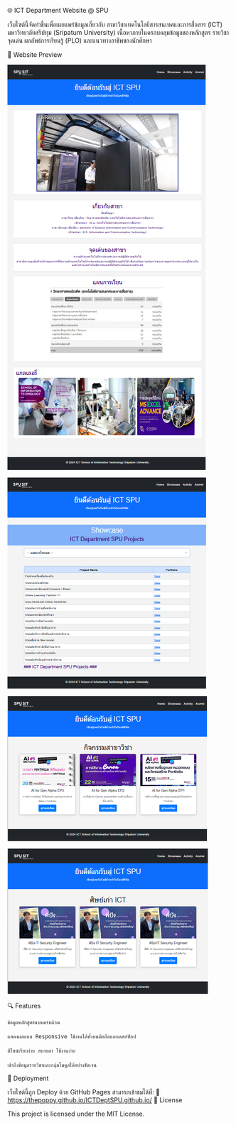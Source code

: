 🌐 ICT Department Website @ SPU

เว็บไซต์นี้จัดทำขึ้นเพื่อเผยแพร่ข้อมูลเกี่ยวกับ สาขาวิชาเทคโนโลยีสารสนเทศและการสื่อสาร (ICT) มหาวิทยาลัยศรีปทุม (Sripatum University)
เนื้อหาภายในครอบคลุมข้อมูลของหลักสูตร รายวิชา จุดเด่น ผลลัพธ์การเรียนรู้ (PLO) และแนวทางอาชีพของนักศึกษา

📸 Website Preview

![screenshot of homepage](screenshots/screenshot1.png)

![screenshot of homepage](screenshots/screenshot2.png)

![screenshot of homepage](screenshots/screenshot3.png)

![screenshot of homepage](screenshots/screenshot4.png)

🔍 Features

    ข้อมูลหลักสูตรแบบครบถ้วน

    แสดงผลแบบ Responsive ใช้งานได้ทั้งบนมือถือและเดสก์ท็อป

    ดีไซน์เรียบง่าย สบายตา ใช้งานง่าย

    เข้าถึงข้อมูลรายวิชาและกลุ่มโมดูลได้อย่างชัดเจน

🚀 Deployment

เว็บไซต์นี้ถูก Deploy ด้วย GitHub Pages
สามารถเข้าชมได้ที่:
🔗 https://thepoppy.github.io/ICTDeptSPU.github.io/
📌 License

This project is licensed under the MIT License.
